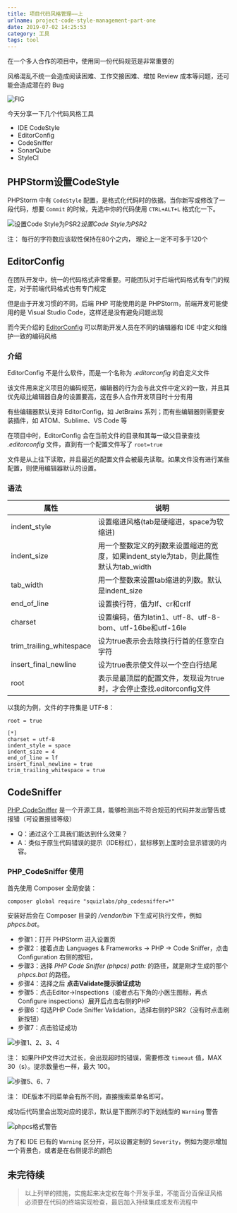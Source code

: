 ```yaml
---
title: 项目代码风格管理——上
urlname: project-code-style-management-part-one
date: 2019-07-02 14:25:53
category: 工具
tags: tool
---
```


在一个多人合作的项目中，使用同一份代码规范是非常重要的

风格混乱不统一会造成阅读困难、工作交接困难、增加 Review 成本等问题，还可能会造成潜在的 Bug

![FIG](https://cdn.jsdelivr.net/gh/liluoao/cdn@main/image/php-fig.png)

<!-- more -->

今天分享一下几个代码风格工具

- IDE CodeStyle
- EditorConfig
- CodeSniffer
- SonarQube
- StyleCI

## PHPStorm设置CodeStyle

PHPStorm 中有 `CodeStyle` 配置，是格式化代码时的依据。当你新写或修改了一段代码，想要 `Commit` 的时候，先选中你的代码使用 `CTRL+ALT+L` 格式化一下。

![设置Code Style为PSR2](https://cdn.jsdelivr.net/gh/liluoao/cdn@main/image/phpstorm-psr2.png)_设置Code Style为PSR2_

注： 每行的字符数应该软性保持在80个之内， 理论上一定不可多于120个

## EditorConfig

在团队开发中，统一的代码格式非常重要。可能团队对于后端代码格式有专门的规定，对于前端代码格式也有专门规定

但是由于开发习惯的不同，后端 PHP 可能使用的是 PHPStorm，前端开发可能使用的是 Visual Studio Code，这样还是没有避免问题出现

而今天介绍的 [EditorConfig](http://editorconfig.org/) 可以帮助开发人员在不同的编辑器和 IDE 中定义和维护一致的编码风格

### 介绍

EditorConfig 不是什么软件，而是一个名称为 *.editorconfig* 的自定义文件

该文件用来定义项目的编码规范，编辑器的行为会与此文件中定义的一致，并且其优先级比编辑器自身的设置要高，这在多人合作开发项目时十分有用

有些编辑器默认支持 EditorConfig，如 JetBrains 系列；而有些编辑器则需要安装插件，如 ATOM、Sublime、VS Code 等

在项目中时，EditorConfig 会在当前文件的目录和其每一级父目录查找 *.editorconfig* 文件，直到有一个配置文件写了 `root=true`

文件是从上往下读取，并且最近的配置文件会被最先读取。如果文件没有进行某些配置，则使用编辑器默认的设置。

### 语法

|属性|说明|
|-|-|
|indent_style|设置缩进风格(tab是硬缩进，space为软缩进)|
|indent_size|用一个整数定义的列数来设置缩进的宽度，如果indent_style为tab，则此属性默认为tab_width|
|tab_width|用一个整数来设置tab缩进的列数。默认是indent_size|
|end_of_line|设置换行符，值为lf、cr和crlf|
|charset|设置编码，值为latin1、utf-8、utf-8-bom、utf-16be和utf-16le|
|trim_trailing_whitespace|设为true表示会去除换行行首的任意空白字符|
|insert_final_newline|设为true表示使文件以一个空白行结尾|
|root|表示是最顶层的配置文件，发现设为true时，才会停止查找.editorconfig文件|

以我的为例，文件的字符集是 UTF-8：

```editorConfig .editorconfig
root = true

[*]
charset = utf-8
indent_style = space
indent_size = 4
end_of_line = lf
insert_final_newline = true
trim_trailing_whitespace = true
```

## CodeSniffer

[PHP_CodeSniffer](https://pear.php.net/package/PHP_CodeSniffer/) 是一个开源工具，能够检测出不符合规范的代码并发出警告或报错（可设置报错等级）

- Q：通过这个工具我们能达到什么效果？
- A：类似于原生代码错误的提示（IDE标红），鼠标移到上面时会显示错误的内容。

### PHP_CodeSniffer 使用

首先使用 Composer 全局安装：

```composer
composer global require "squizlabs/php_codesniffer=*"
```

安装好后会在 Composer 目录的 */vendor/bin* 下生成可执行文件，例如 *phpcs.bat*。

- 步骤1：打开 PHPStorm 进入设置页
- 步骤2：接着点击 Languages & Frameworks -> PHP -> Code Sniffer，点击 Configuration 右侧的按钮，
- 步骤3：选择 *PHP Code Sniffer (phpcs) path:* 的路径，就是刚才生成的那个 *phpcs.bat* 的路径。
- 步骤4：选择之后 **点击Validate提示验证成功**
- 步骤5：点击Editor->Inspections（或者点右下角的小医生图标，再点 Configure inspections）展开后点击右侧的PHP
- 步骤6：勾选PHP Code Sniffer Validation，选择右侧的PSR2（没有时点击刷新按钮）
- 步骤7：点击验证成功

![步骤1、2、3、4](https://cdn.jsdelivr.net/gh/liluoao/cdn@main/image/phpcs1.png)

注： 如果PHP文件过大过长，会出现超时的错误，需要修改 `timeout` 值，MAX 30（s）。提示数量也一样，最大 100。

![步骤5、6、7](https://cdn.jsdelivr.net/gh/liluoao/cdn@main/image/phpcs2.png)

注： IDE版本不同菜单会有所不同，直接搜索菜单名即可。

成功后代码里会出现对应的提示，默认是下图所示的下划线型的 `Warning` 警告

![phpcs格式警告](https://cdn.jsdelivr.net/gh/liluoao/cdn@main/image/phpcs3.png)

为了和 IDE 已有的 `Warning` 区分开，可以设置定制的 `Severity`，例如为提示增加一个背景色，或者是在右侧提示的颜色

## 未完待续

> 以上列举的措施，实施起来决定权在每个开发手里，不能百分百保证风格
> 必须要在代码的终端实现检查，最后加入持续集成或发布流程中
